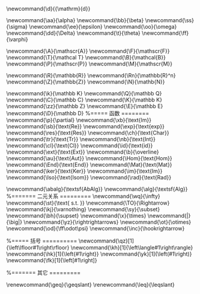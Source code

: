 
\newcommand{\d}{{\mathrm}{d}}

\newcommand{\aa}{\alpha}
\newcommand{\bb}{\beta}
\newcommand{\ss}{\sigma}
\newcommand{\ee}{\epsilon}
\newcommand{\oo}{\omega}
\newcommand{\dd}{\Delta}
\newcommand{\t}{\theta}
\newcommand{\ff}{\varphi}

\newcommand{\A}{\mathscr{A}}
\newcommand{\F}{\mathscr{F}}
\newcommand{\T}{\mathcal T}
\newcommand{\B}{\mathcal{B}}
\newcommand{\P}{\mathscr{P}}
\newcommand{\M}{\mathscr{M}}

\newcommand{\R}{\mathbb{R}}
\newcommand{\Rn}{\mathbb{R}^n}
\newcommand{\Z}{\mathbb{Z}}
\newcommand{\N}{\mathb{N}}

\newcommand{\k}{\mathbb K}
\newcommand{\Q}{\mathbb Q}
\newcommand{\C}{\mathbb C}
\newcommand{\K}{\mathbb K}
\newcommand{\zz}{\mathbb Z}
\newcommand{\E}{\mathbb E}
\newcommand{\D}{\mathbb D}
%===== 函数 ========
\newcommand{\p}{\partial}
\newcommand{\xb}{\text{Im}}
\newcommand{\sb}{\text{Re}}
\newcommand{\exp}{\text{exp}}
\newcommand{\res}{\text{Res}}
\newcommand{\ch}{\text{Char}}
\newcommand{\tr}{\text{Tr}}
\newcommand{\nb}{\text{Int}}
\newcommand{\cl}{\text{Cl}}
\newcommand{\id}{\text{id}}
\newcommand{\ext}{\text{Ext}}
\newcommand{\b}{\overline}
\newcommand{\au}{\text{Aut}}
\newcommand{\Hom}{\text{Hom}}
\newcommand{\End}{\text{End}}
\newcommand{\Mat}{\text{Mat}}
\newcommand{\ker}{\text{Ker}}
\newcommand{\im}{\text{Im}}
\newcommand{\Iso}{\text{Isom}}
\newcommand{\rad}{\text{Rad}}

\newcommand{\abalg}{\textsf{AbAlg}}
\newcommand{\alg}{\textsf{Alg}}
%======= 二元关系 =========
\newcommand{\wq}{\infty}
\newcommand{\st}{\text{ s.t. }}
\newcommand{\TO}{\Rightarrow}
\newcommand{\kj}{\varnothing}
\newcommand{\sy}{\subset}
\newcommand{\bh}{\supset}
\newcommand{\x}{\times}
\newcommand{\|}{\big|}
\newcommand{\yz}{\rightrightarrows}
\newcommand{\ot}{\otimes}
\newcommand{\od}{\ff\odot\psi}
\newcommand{\inc}{\hookrightarrow}

%===== 括号 ==========
\newcommand{\qz}[1]{\left\lfloor#1\right\rfloor}
\newcommand{\kh}[1]{\left\langle#1\right\rangle}
\newcommand{\hk}[1]{\left\{#1\right\}}
\newcommand{\yk}[1]{\left(#1\right)}
\newcommand{\fk}[1]{\left[#1\right]}

%======= 其它 =========

\renewcommand{\geq}{\geqslant}
\renewcommand{\leq}{\leqslant}